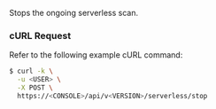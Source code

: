 Stops the ongoing serverless scan.

### cURL Request

Refer to the following example cURL command:

```bash
$ curl -k \
  -u <USER> \
  -X POST \
  https://<CONSOLE>/api/v<VERSION>/serverless/stop
```
